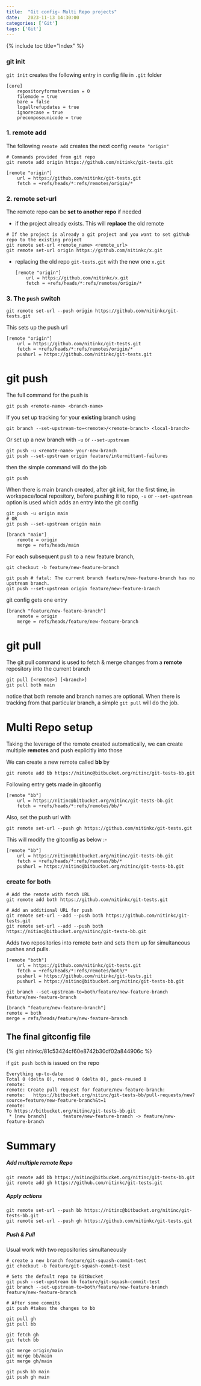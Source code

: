 ```yaml
---
title:  "Git config- Multi Repo projects"
date:   2023-11-13 14:30:00
categories: ['Git']
tags: ['Git']
---
```

{% include toc title="Index" %}

### git init
`git init` creates the following entry in config file in `.git` folder

```
[core]
	repositoryformatversion = 0
	filemode = true
	bare = false
	logallrefupdates = true
	ignorecase = true
	precomposeunicode = true
```

### 1. remote add
The following `remote add` creates the next config `remote "origin"`
```shell
# Commands provided from git repo
git remote add origin https://github.com/nitinkc/git-tests.git
```

```
[remote "origin"]
	url = https://github.com/nitinkc/git-tests.git
	fetch = +refs/heads/*:refs/remotes/origin/*
```

### 2. remote set-url
The remote repo can be **set to another repo** if needed
- if the project already exists. This will **replace** the old remote
```shell
# If the project is already a git project and you want to set github repo to the existing project
git remote set-url <remote_name> <remote_url>
git remote set-url origin https://github.com/nitinkc/x.git
```
- replacing the old repo `git-tests.git` with the new one `x.git`
    ```
    [remote "origin"]
        url = https://github.com/nitinkc/x.git
        fetch = +refs/heads/*:refs/remotes/origin/*
    ```

### 3. The `push` switch
```shell
git remote set-url --push origin https://github.com/nitinkc/git-tests.git
```
This sets up the push url
```
[remote "origin"]
	url = https://github.com/nitinkc/git-tests.git
	fetch = +refs/heads/*:refs/remotes/origin/*
	pushurl = https://github.com/nitinkc/git-tests.git
```

# git push
The full command for the push is
```shell
git push <remote-name> <branch-name>
```

If you set up tracking for your **existing** branch using
```shell
git branch --set-upstream-to=<remote>/<remote-branch> <local-branch>
```

Or set up a new branch with `-u` or `--set-upstream`
```shell
git push -u <remote-name> your-new-branch
git push --set-upstream origin feature/intermittant-failures
```

then the simple command will do the job
```shell
git push
```

When there is main branch created, after git init, for the first time, in workspace/local repository, before pushing it to repo, `-u` or `--set-upstream` 
option is used which adds an entry into the git config

```shell
git push -u origin main
# OR
git push --set-upstream origin main
```

```
[branch "main"]
    remote = origin
    merge = refs/heads/main
```

For each subsequent push to a new feature branch,
```shell
git checkout -b feature/new-feature-branch

git push # fatal: The current branch feature/new-feature-branch has no upstream branch.
git push --set-upstream origin feature/new-feature-branch
```
git config gets one entry
```
[branch "feature/new-feature-branch"]
	remote = origin
	merge = refs/heads/feature/new-feature-branch
```

# git pull
The git pull command is used to fetch & merge changes from a **remote** repository into the current branch
```shell
git pull [<remote>] [<branch>]
git pull both main
```
notice that both remote and branch names are optional. When there is tracking from that particular branch,
a simple `git pull` will do the job.


# Multi Repo setup
Taking the leverage of the remote created automatically, we can create multiple **remotes** and push explicitly into those

We can create a new remote called **bb** by
```shell
git remote add bb https://nitinc@bitbucket.org/nitinc/git-tests-bb.git
```

Following entry gets made in gitconfig
```
[remote "bb"]
    url = https://nitinc@bitbucket.org/nitinc/git-tests-bb.git
    fetch = +refs/heads/*:refs/remotes/bb/*
```

Also, set the push url with
```shell
git remote set-url --push gh https://github.com/nitinkc/git-tests.git
```

This will modify the gitconfig as below :-
```
[remote "bb"]
	url = https://nitinc@bitbucket.org/nitinc/git-tests-bb.git
	fetch = +refs/heads/*:refs/remotes/bb/*
	pushurl = https://nitinc@bitbucket.org/nitinc/git-tests-bb.git
```

### create for both

```shell
# Add the remote with fetch URL
git remote add both https://github.com/nitinkc/git-tests.git

# Add an additional URL for push
git remote set-url --add --push both https://github.com/nitinkc/git-tests.git
git remote set-url --add --push both https://nitinc@bitbucket.org/nitinc/git-tests-bb.git
```

Adds two repositories into remote `both` and sets them up for simultaneous pushes and pulls.
```
[remote "both"]
	url = https://github.com/nitinkc/git-tests.git
	fetch = +refs/heads/*:refs/remotes/both/*
	pushurl = https://github.com/nitinkc/git-tests.git
	pushurl = https://nitinc@bitbucket.org/nitinc/git-tests-bb.git
```


```shell
git branch --set-upstream-to=both/feature/new-feature-branch feature/new-feature-branch 
```
```
[branch "feature/new-feature-branch"]
remote = both
merge = refs/heads/feature/new-feature-branch
```

## The final gitconfig file
{% gist nitinkc/81c53424cf60e8742b30df02a844906c %}


if `git push both` is issued on the repo

```shell
Everything up-to-date
Total 0 (delta 0), reused 0 (delta 0), pack-reused 0
remote: 
remote: Create pull request for feature/new-feature-branch:
remote:   https://bitbucket.org/nitinc/git-tests-bb/pull-requests/new?source=feature/new-feature-branch&t=1
remote: 
To https://bitbucket.org/nitinc/git-tests-bb.git
 * [new branch]      feature/new-feature-branch -> feature/new-feature-branch
```

# Summary

##### Add multiple remote Repo
```shell
git remote add bb https://nitinc@bitbucket.org/nitinc/git-tests-bb.git
git remote add gh https://github.com/nitinkc/git-tests.git
```

##### Apply actions
```shell
git remote set-url --push bb https://nitinc@bitbucket.org/nitinc/git-tests-bb.git
git remote set-url --push gh https://github.com/nitinkc/git-tests.git
```

##### Push & Pull

Usual work with two repositories simultaneously

```shell
# create a new branch feature/git-squash-commit-test
git checkout -b feature/git-squash-commit-test

# Sets the default repo to BitBucket
git push --set-upstream bb feature/git-squash-commit-test
git branch --set-upstream-to=both/feature/new-feature-branch feature/new-feature-branch 

# After some commits 
git push #takes the changes to bb
```


```shell
git pull gh
git pull bb

git fetch gh
git fetch bb

git merge origin/main
git merge bb/main
git merge gh/main

git push bb main
git push gh main
```
